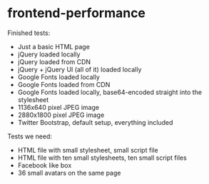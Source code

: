 frontend-performance
====================

Finished tests:
* Just a basic HTML page
* jQuery loaded locally
* jQuery loaded from CDN
* jQuery + jQuery UI (all of it) loaded locally
* Google Fonts loaded locally
* Google Fonts loaded from CDN
* Google Fonts loaded locally, base64-encoded straight into the stylesheet
* 1136x640 pixel JPEG image
* 2880x1800 pixel JPEG image
* Twitter Bootstrap, default setup, everything included

Tests we need:
* HTML file with small stylesheet, small script file
* HTML file with ten small stylesheets, ten small script files
* Facebook like box
* 36 small avatars on the same page
